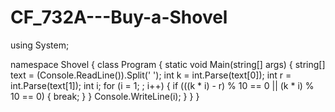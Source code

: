 # CF_732A---Buy-a-Shovel
using System;

namespace Shovel
{
    class Program
    {
        static void Main(string[] args)
        {
            string[] text = (Console.ReadLine()).Split(' ');
            int k = int.Parse(text[0]);
            int r = int.Parse(text[1]);
            int i;
            for (i = 1; ; i++)
            {
                if (((k * i) - r) % 10 == 0 || (k * i) % 10 == 0)
                {
                    break;
                }
            }
            Console.WriteLine(i);
        }
    }
}

